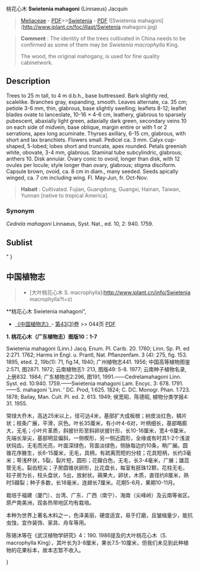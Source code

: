 桃花心木  **Swietenia mahagoni** (Linnaeus) Jacquin

> [Meliaceae](http://www.iplant.cn/info/Meliaceae?t=foc) - [PDF](http://www.iplant.cn/foc/pdf/Meliaceae.pdf)>>[Swietenia](http://www.iplant.cn/info/Swietenia?t=foc) - [PDF](http://www.iplant.cn/foc/pdf/Swietenia.pdf)
![Swietenia mahagoni](http://www.iplant.cn/foc/illast/Swietenia mahagoni.jpg)

> **Comment** : 
> The identity of the trees cultivated in China needs to be confirmed as some of them may be *Swietenia macrophylla* King.
>
> The wood, the original mahogany, is used for fine quality cabinetwork.

## Description

Trees to 25 m tall, to 4 m d.b.h., base buttressed. Bark slightly red, scalelike. Branches gray, expanding, smooth. Leaves alternate, ca. 35 cm; petiole 3-6 mm, thin, glabrous, base slightly swelling; leaflets 8-12; leaflet blades ovate to lanceolate, 10-16 × 4-6 cm, leathery, glabrous to sparsely pubescent, abaxially light green, adaxially dark green, secondary veins 10 on each side of midvein, base oblique, margin entire or with 1 or 2 serrations, apex long acuminate. Thyrses axillary, 6-15 cm, glabrous, with short and lax branchlets. Flowers small. Pedicel ca. 3 mm. Calyx cup-shaped, 5-lobed; lobes short and truncate, apex rounded. Petals greenish white, obovate, 3-4 mm, glabrous. Staminal tube subcylindric, glabrous; anthers 10. Disk annular. Ovary conic to ovoid, longer than disk, with 12 ovules per locule; style longer than ovary, glabrous; stigma disciform. Capsule brown, ovoid, ca. 8 cm in diam., many seeded. Seeds apically winged, ca. 7 cm including wing. Fl. May-Jun, fr. Oct-Nov.

> **Habait** : 
> Cultivated. Fujian, Guangdong, Guangxi, Hainan, Taiwan, Yunnan [native to tropical America].

### Synonym
*Cedrela mahagoni* Linnaeus, Syst. Nat., ed. 10, 2: 940. 1759.

## Sublist
"
}
## 中国植物志

> * [大叶桃花心木  S.  macrophylla](http://www.iplant.cn/info/Swietenia macrophylla?t=z)

**桃花心木 Swietenia mahagoni",

* [《中国植物志》](http://www.iplant.cn/frps)- [第43(3)卷](http://www.iplant.cn/frps/vol/43(3)) >> 044页 [PDF](http://www.iplant.cn/frps/pdf/43(3)/044.PDF)

**1. 桃花心木（广东植物志）图版10：1-7**

Swietenia mahagoni (Linn.) Jacq. Enum. Pl. Carib. 20. 1760; Linn. Sp. Pl. ed 2:271. 1762; Harms in Engl. u. Prantl, Nat. Pflanzenfam. 3 (4): 275, fig. 153. 1895, eted. 2, 19b(1): 71, fig.14, 1940; 广州植物志441. 1956; 中国高等植物图鉴2:571, 图2871. 1972; 云南植物志1: 213, 图版49: 5-8. 1977; 云南种子植物名录, 上册832. 1984; 广东植物志2:296, 图191, 1991.——Cedrelamahagoni Linn. Syst. ed. 10:940. 1759.——Swietenia mahagoni Lam. Encyc. 3: 678. 1791. ——S. mahagoni 'Linn. ' DC. Prod, 1:625. 1824; C. DC. Monogr. Phan. 1:723. 1878; Bailay, Man. Cult. Pl. ed. 2. 613. 1949; 侯宽昭、陈德昭, 植物分类学报4: 31. 1955.

常绿大乔木，高达25米以上，径可达4米，基部扩大成板根；树皮淡红色，鳞片状；枝条广展，平滑，灰色。叶长35厘米，有小叶4-6对，叶柄细长，基部略膨大，无毛；小叶片革质，斜披针形至斜卵状披针形，长10-16厘米，宽4-6厘米，先端长渐尖，基部明显偏斜，一侧楔形，另一侧近圆形，全缘或有时具1-2个浅波状钝齿，无毛而光亮，叶面深绿色，背面淡绿色，侧脉每边约10条，稍广展。圆锥花序腋生，长6-15厘米，无毛，具柄，有疏离而短的分枝；花具短柄，长约3毫米；萼浅杯状，5裂，裂片短，圆形；花瓣白色，无毛，长3-4毫米，广展；雄蕊管无毛，裂齿短尖；子房圆锥状卵形，比花盘长，每室有胚珠12颗，花柱无毛，较子房为长，柱头盘状，5出，放射状。蒴果大，卵状，木质，直径约8厘米，熟时5瓣裂；种子多数，长18毫米，连翅长7厘米。花期5-6月，果期10-11月。

栽培于福建（厦门）、台湾、广东、广西（南宁）、海南（尖峰岭）及云南等省区。原产南美洲，现各热带地区均有栽培。

本种为世界上著名木料之一，色泽美丽，硬度适宜，易于打磨，且皱缩量少，能抗虫蚀，宜作装饰、家具、舟车等用。

陈锡沐等在《武汉植物学研究》4：190. 1986提及的大叶桃花心木（S. macrophylla King），其叶长为3-8厘米，果长7.5-10厘米，但我们未见到此种植物的花果标本，故本志暂不收入。

}